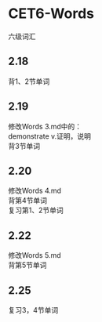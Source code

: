 # CET6-Words
 六级词汇

## 2.18
背1、2节单词

## 2.19
修改Words 3.md中的：\
demonstrate v.证明，说明\
背3节单词

## 2.20
修改Words 4.md\
背第4节单词\
复习第1、2节单词

## 2.22
修改Words 5.md\
背第5节单词

## 2.25
复习3，4节单词